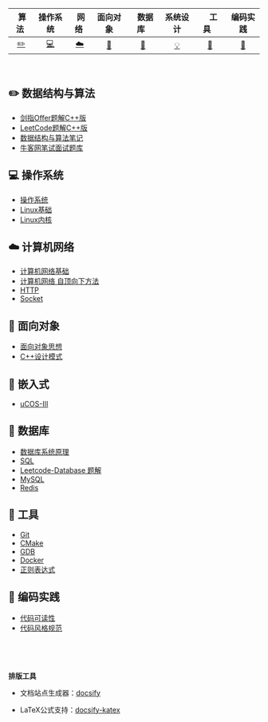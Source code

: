 | &nbsp;算法&nbsp; | 操作系统 | &nbsp;网络&nbsp;|面向对象| &nbsp;&nbsp;数据库&nbsp;&nbsp;|系统设计| &nbsp;&nbsp;&nbsp;工具&nbsp;&nbsp;&nbsp; |编码实践|
| :---: | :----: | :---: | :----: | :----: | :----: | :----: | :----: |
| [:pencil2:](#pencil2-算法) | [:computer:](#computer-操作系统) | [:cloud:](#cloud-网络) | [:art:](#art-面向对象) | [:floppy_disk:](#floppy_disk-数据库) | [:bulb:](#bulb-系统设计) |[:wrench:](#wrench-工具)| [:watermelon:](#watermelon-编码实践) |

<br>

## :pencil2: 数据结构与算法

- [剑指Offer题解C++版](https://github.com/MrRen-sdhm/Interview-Notes/tree/master/docs/notes/剑指offer题解C++版.md)
- [LeetCode题解C++版](https://github.com/MrRen-sdhm/Interview-Notes/tree/master/docs/notes/Leetcode%20题解%20-%20目录.md)
- [数据结构与算法笔记](https://github.com/MrRen-sdhm/Interview-Notes/tree/master/docs/notes/数据结构与算法学习笔记.md)
- [牛客网笔试面试题库](https://www.nowcoder.com/contestRoom)

## :computer: 操作系统

- [操作系统](https://github.com/CyC2018/CS-Notes/blob/master/notes/计算机操作系统%20-%20目录.md)
- [Linux基础](https://github.com/CyC2018/CS-Notes/blob/master/notes/Linux基础.md)
- [Linux内核](https://github.com/MrRen-sdhm/Interview-Notes/tree/master/docs/notes/《Linux内核设计与实现》笔记.md)

## :cloud: 计算机网络

- [计算机网络基础](https://github.com/CyC2018/CS-Notes/blob/master/notes/计算机网络%20-%20目录.md)
- [计算机网络 自顶向下方法](https://github.com/MrRen-sdhm/Interview-Notes/tree/master/docs/notes/《计算机网络%20自顶向下方法》笔记.md)
- [HTTP](https://github.com/CyC2018/CS-Notes/blob/master/notes/HTTP.md)
- [Socket](https://github.com/CyC2018/CS-Notes/blob/master/notes/Socket.md)

## :art: 面向对象

- [面向对象思想](https://github.com/CyC2018/CS-Notes/blob/master/notes/面向对象思想.md)
- [C++设计模式](https://github.com/CyC2018/CS-Notes/blob/master/notes/设计模式.md)

## 🎯  嵌入式

- [uCOS-III](https://github.com/MrRen-sdhm/Interview-Notes/tree/master/docs/notes/uCOS-III学习笔记.md)

## :floppy_disk: 数据库

- [数据库系统原理](https://github.com/CyC2018/CS-Notes/blob/master/notes/数据库系统原理.md)
- [SQL](https://github.com/CyC2018/CS-Notes/blob/master/notes/SQL.md)
- [Leetcode-Database 题解](https://github.com/CyC2018/CS-Notes/blob/master/notes/Leetcode-Database%20题解.md)
- [MySQL](https://github.com/CyC2018/CS-Notes/blob/master/notes/MySQL.md)
- [Redis](https://github.com/CyC2018/CS-Notes/blob/master/notes/Redis.md)


## :wrench: 工具

- [Git](https://github.com/MrRen-sdhm/Interview-Notes/tree/master/docs/notes/Git.md)
- [CMake](https://github.com/MrRen-sdhm/Interview-Notes/tree/master/docs/notes/CMake.md)
- [GDB](https://github.com/MrRen-sdhm/Interview-Notes/tree/master/docs/notes/GDB.md)
- [Docker](https://github.com/MrRen-sdhm/Interview-Notes/tree/master/docs/notes/Docker.md)
- [正则表达式](https://github.com/CyC2018/CS-Notes/blob/master/notes/正则表达式.md)

## :watermelon: 编码实践 

- [代码可读性](https://github.com/CyC2018/CS-Notes/blob/master/notes/代码可读性.md)
- [代码风格规范](https://github.com/CyC2018/CS-Notes/blob/master/notes/代码风格规范.md)

&nbsp;

&nbsp;

**排版工具**

- 文档站点生成器：[docsify](https://docsify.js.org/#/)

- LaTeX公式支持：[docsify-katex](https://github.com/upupming/docsify-katex)